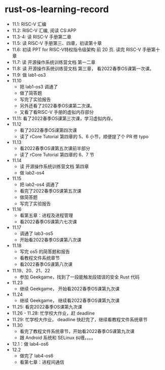 # rust-os-learning-record

- 11.1: RISC-V 汇编
- 11.2: RISC-V 汇编, 阅读 CS:APP
- 11.3-4: 读 RISC-V 手册第二章
- 11.5: 读 RISC-V 手册第三、四章，初读第十章
- 11.6: 初读 PPT for RISC-V特权指令级架构 前 20 页. 读完 RISC-V 手册第十章
- 11.7: 读 开源操作系统训练营文档 第一二章
- 11.8: 读 开源操作系统训练营文档 第三章， 看2022春季OS课第一次课。
- 11.9: 做 lab1-os3
- 11.10 
  - 把 lab1-os3 调通了
  - 做了简答题
  - 写完了实验报告
  - 另外还看了2022春季OS课第二次课。
  - 又看了看RISC-V 手册的虚拟内存部分
- 11.11: 看了2022春季OS课第三次课，学习虚拟内存。
- 11.12
  - 看了2022春季OS课第四次课
  - 读了 rCore Tutorial 第四章的 5、6 小节，顺便提了个 PR 修 typo
- 11.13
  - 看2022春季OS课第五次课前半部分
  - 读了 rCore Tutorial 第四章的 6、7 节
- 11.14
  - 读 开源操作系统训练营文档 第四章
  - 做 lab2-os4
- 11.15
  - 把 lab2-os4 调通了
  - 看完了2022春季OS课第五次课
  - 做简答题
  - 写完了实验报告
- 11.16
  - 看第五章：进程及进程管理
  - 看2022春季OS课第六七次课
- 11.17
  - 调通了 lab3-os5
  - 开始看2022春季OS课第八次课
- 11.18
  - 写完 os5 的简答题和报告
  - 看教程文件系统章节
  - 看2022春季OS课第八次课
- 11.19、20、21、22
  - 参加 Geekgame，找到了一段能触发段错误的安全 Rust 代码
- 11.23
  - 继续 Geekgame， 开始看2022春季OS课第九次课
- 11.24
  - 继续 Geekgame， 继续看2022春季OS课第九次课
- 11.25: 看完2022春季OS课第九次课
- 11.26 - 11.28: 忙学校大作业，赶 deadline
- 11.29: 忙学校大作业， deadline 快赶完了，继续看教程文件系统章节
- 11.30
  - 看完了教程文件系统章节，开始看2022春季OS课第九次课
  - 跟 Android 系统和 SELinux 纠缠。。。。
- 12.1：做 lab4-os6
- 12.2
  - 做完了 lab4-os6
  - 看第七章：进程间通信
